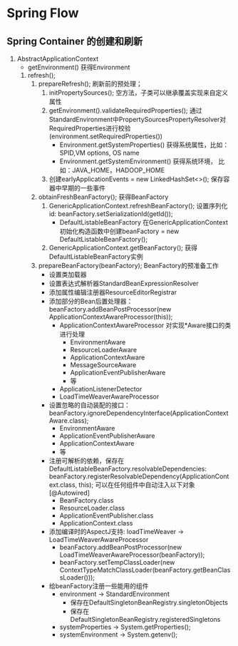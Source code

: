 # Spring Flow

## Spring Container 的创建和刷新

1. AbstractApplicationContext
    - getEnvironment() 获得Environment
    1. refresh();
        1. prepareRefresh(); 刷新前的预处理；
            1. initPropertySources(); 空方法，子类可以继承覆盖实现来自定义属性
            2. getEnvironment().validateRequiredProperties(); 通过StandardEnvironment中PropertySourcesPropertyResolver对RequiredProperties进行校验(environment.setRequiredProperties())
                - Environment.getSystemProperties() 获得系统属性，比如：SPID,VM options, OS name
                - Environment.getSystemEnvironment() 获得系统环境， 比如：JAVA_HOME，HADOOP_HOME
            3. 创建earlyApplicationEvents = new LinkedHashSet<>(); 保存容器中早期的一些事件            
        2. obtainFreshBeanFactory(); 获得BeanFactory
            1. GenericApplicationContext.refreshBeanFactory(); 设置序列化id: beanFactory.setSerializationId(getId());
                - DefaultListableBeanFactory 在GenericApplicationContext初始化构造函数中创建beanFactory = new DefaultListableBeanFactory();
            2. GenericApplicationContext.getBeanFactory(); 获得DefaultListableBeanFactory实例      
        3. prepareBeanFactory(beanFactory); BeanFactory的预准备工作
            - 设置类加载器
            - 设置表达式解析器StandardBeanExpressionResolver
            - 添加属性编辑注册器ResourceEditorRegistrar
            - 添加部分的Bean后置处理器：beanFactory.addBeanPostProcessor(new ApplicationContextAwareProcessor(this));
                - ApplicationContextAwareProcessor 对实现*Aware接口的类进行处理
                    - EnvironmentAware
                    - ResourceLoaderAware
                    - ApplicationContextAware
                    - MessageSourceAware
                    - ApplicationEventPublisherAware
                    - 等
                - ApplicationListenerDetector
                - LoadTimeWeaverAwareProcessor
            - 设置忽略的自动装配的接口：beanFactory.ignoreDependencyInterface(ApplicationContextAware.class);
                - EnvironmentAware
                - ApplicationEventPublisherAware
                - ApplicationContextAware
                - 等
            - 注册可解析的依赖，保存在DefaultListableBeanFactory.resolvableDependencies: beanFactory.registerResolvableDependency(ApplicationContext.class, this); 可以在任何组件中自动注入以下对象[@Autowired]
                - BeanFactory.class
                - ResourceLoader.class
                - ApplicationEventPublisher.class
                - ApplicationContext.class
            - 添加编译时的AspectJ支持: loadTimeWeaver -> LoadTimeWeaverAwareProcessor
                - beanFactory.addBeanPostProcessor(new LoadTimeWeaverAwareProcessor(beanFactory));
                - beanFactory.setTempClassLoader(new ContextTypeMatchClassLoader(beanFactory.getBeanClassLoader()));
            - 给beanFactory注册一些能用的组件
                - environment -> StandardEnvironment
                    - 保存在DefaultSingletonBeanRegistry.singletonObjects
                    - 保存在DefaultSingletonBeanRegistry.registeredSingletons
                - systemProperties -> System.getProperties();
                - systemEnvironment -> System.getenv();